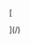 [

](/<script async class="speakerdeck-embed" data-id="4bf06b5c97274c30a967ac5393d3e11c" data-ratio="1.41436464088398" src="//speakerdeck.com/assets/embed.js"></script>)